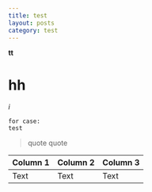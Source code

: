 ```yaml
---
title: test
layout: posts
category: test
---
```


**tt**
# hh
*i*
```
for case:
test
```

> quote quote



| Column 1 | Column 2 | Column 3 |
| -------- | -------- | -------- |
| Text     | Text     | Text     |
